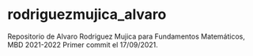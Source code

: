 # rodriguezmujica_alvaro
 Repositorio de Alvaro Rodriguez Mujica para Fundamentos Matemáticos, MBD 2021-2022
Primer commit el 17/09/2021.
